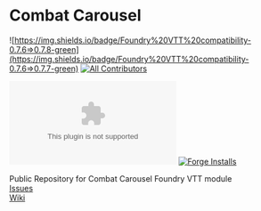# Combat Carousel
![https://img.shields.io/badge/Foundry%20VTT%20compatibility-0.7.6=>0.7.8-green](https://img.shields.io/badge/Foundry%20VTT%20compatibility-0.7.6=>0.7.7-green)<!-- ALL-CONTRIBUTORS-BADGE:START - Do not remove or modify this section -->
[![All Contributors](https://img.shields.io/badge/all_contributors-23-orange.svg?style=flat-square)](#contributors-)
<!-- ALL-CONTRIBUTORS-BADGE:END -->

![GitHub downloads (latest)](https://img.shields.io/github/downloads-pre/death-save/combat-carousel-public/latest/combat-carousel.zip)
[![Forge Installs](https://img.shields.io/badge/dynamic/json?label=Forge%20Install%20Base&query=package.installs&suffix=%&url=https://forge-vtt.com/api/bazaar/package/combat-carousel&colorB=brightgreen)](https://forge-vtt.com/)

Public Repository for Combat Carousel Foundry VTT module    
[Issues](https://github.com/death-save/combat-carousel-public/issues)    
[Wiki](https://github.com/death-save/combat-carousel-public/wiki)
